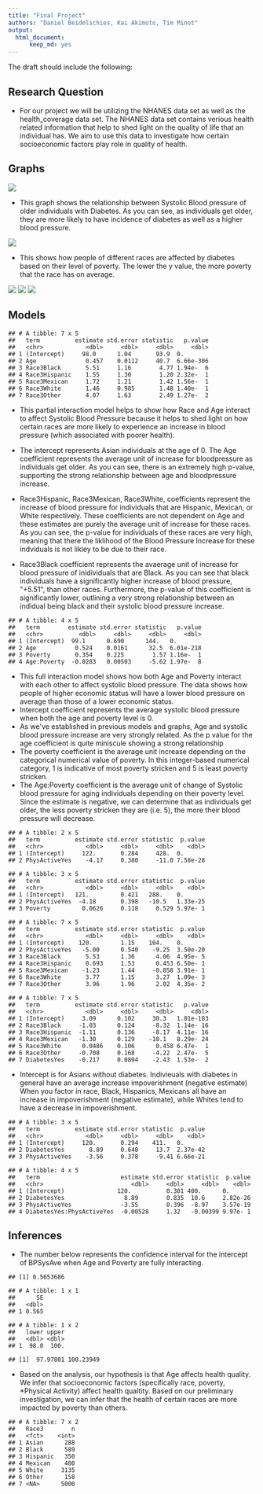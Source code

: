 ```yaml
---
title: "Final Project"
authors: "Daniel Beidelschies, Kai Akimoto, Tim Minot"
output: 
  html_document:
      keep_md: yes
---
```





The draft should include the following:

## Research Question 

+ For our project we will be utilizing the NHANES data set as well as the health_coverage data set. The NHANES data set contains verious health related information that help to shed light on the quality of life that an individual has. We aim to use this data to investigate how certain socioeconomic factors play role in quality of health.

## Graphs 

![](data_explore_files/figure-html/unnamed-chunk-2-1.png)<!-- -->

+ This graph shows the relationship between Systolic Blood pressure of older individuals with Diabetes. As you can see, as individuals get older, they are more likely to have incidence of diabetes as well as a higher blood pressure.

![](data_explore_files/figure-html/unnamed-chunk-3-1.png)<!-- -->

+ This shows how people of different races are affected by diabetes based on their level of poverty. The lower the y value, the more poverty that the race has on average. 

![](data_explore_files/figure-html/unnamed-chunk-4-1.png)<!-- -->
![](data_explore_files/figure-html/unnamed-chunk-5-1.png)<!-- -->
![](data_explore_files/figure-html/unnamed-chunk-6-1.png)<!-- -->
## Models

```
## # A tibble: 7 x 5
##   term          estimate std.error statistic   p.value
##   <chr>            <dbl>     <dbl>     <dbl>     <dbl>
## 1 (Intercept)     98.0      1.04       93.9  0.       
## 2 Age              0.457    0.0112     40.7  6.66e-306
## 3 Race3Black       5.51     1.16        4.77 1.94e-  6
## 4 Race3Hispanic    1.55     1.30        1.20 2.32e-  1
## 5 Race3Mexican     1.72     1.21        1.42 1.56e-  1
## 6 Race3White       1.46     0.985       1.48 1.40e-  1
## 7 Race3Other       4.07     1.63        2.49 1.27e-  2
```

+ This partial interaction model helps to show how Race and Age interact to affect Systolic Blood Pressure because it helps to shed light on how certain races are more likely to experience an increase in blood pressure (which associated with poorer health). 

+ The intercept represents Asian individuals at the age of 0. The Age coefficient represents the average unit of increase for bloodpressure as individuals get older. As you can see, there is an extremely high p-value, supporting the strong relationship between age and bloodpressure increase. 

+ Race3Hispanic, Race3Mexican, Race3White, coefficients represent the increase of blood pressure for individuals that are Hispanic, Mexican, or White respectively. These coefficients are not dependent on Age and these estimates are purely the average unit of increase for these races. As you can see, the p-value for individuals of these races are very high, meaning that there the liklihood of the Blood Pressure Increase for these indviduals is not likley to be due to their race. 

+ Race3Black coefficient represents the avaerage unit of increase for blood pressure of inidividuals that are Black. As you can see that black individuals have a significantly higher increase of blood pressure, "+5.51", than other races. Furthermore, the p-value of this coefficient is significantly lower, outlining a very strong relationship between an indidual being black and their systolic blood pressure increase. 


```
## # A tibble: 4 x 5
##   term        estimate std.error statistic   p.value
##   <chr>          <dbl>     <dbl>     <dbl>     <dbl>
## 1 (Intercept)  99.1      0.690      144.   0.       
## 2 Age           0.524    0.0161      32.5  6.01e-218
## 3 Poverty       0.354    0.225        1.57 1.16e-  1
## 4 Age:Poverty  -0.0283   0.00503     -5.62 1.97e-  8
```
+ This full interaction model shows how both Age and Poverty interact with each other to affect systolic blood pressure. The data shows how people of higher economic status will have a lower blood pressure on average than those of a lower economic status. 
+ Intercept coefficient represents the average systolic blood pressure when both the age and poverty level is 0.
+ As we've established in previous models and graphs, Age and systolic blood pressure increase are very strongly related. As the p value for the age coefficient is quite miniscule showing a strong relationship
+ The poverty coefficient is the average unit increase depending on the categorical numerical value of poverty. In this integer-based numerical category, 1 is indicative of most poverty stricken and 5 is least poverty stricken. 
+ The Age:Poverty coefficient is the average unit of change of Systolic blood pressure for aging individuals depending on their poverty level. Since the estimate is negative, we can determine that as individuals get older, the less poverty stricken they are (i.e. 5), the more their blood pressure will decrease.



```
## # A tibble: 2 x 5
##   term          estimate std.error statistic  p.value
##   <chr>            <dbl>     <dbl>     <dbl>    <dbl>
## 1 (Intercept)     122.       0.284     428.  0.      
## 2 PhysActiveYes    -4.17     0.380     -11.0 7.58e-28
```


```
## # A tibble: 3 x 5
##   term          estimate std.error statistic  p.value
##   <chr>            <dbl>     <dbl>     <dbl>    <dbl>
## 1 (Intercept)   121.         0.421   288.    0.      
## 2 PhysActiveYes  -4.18       0.398   -10.5   1.33e-25
## 3 Poverty         0.0626     0.118     0.529 5.97e- 1
```


```
## # A tibble: 7 x 5
##   term          estimate std.error statistic  p.value
##   <chr>            <dbl>     <dbl>     <dbl>    <dbl>
## 1 (Intercept)    120.        1.15    104.    0.      
## 2 PhysActiveYes   -5.00      0.540    -9.25  3.50e-20
## 3 Race3Black       5.53      1.36      4.06  4.95e- 5
## 4 Race3Hispanic    0.693     1.53      0.453 6.50e- 1
## 5 Race3Mexican    -1.23      1.44     -0.858 3.91e- 1
## 6 Race3White       3.77      1.15      3.27  1.09e- 3
## 7 Race3Other       3.96      1.96      2.02  4.35e- 2
```







```
## # A tibble: 7 x 5
##   term          estimate std.error statistic   p.value
##   <chr>            <dbl>     <dbl>     <dbl>     <dbl>
## 1 (Intercept)     3.09      0.102     30.3   1.01e-183
## 2 Race3Black     -1.03      0.124     -8.32  1.14e- 16
## 3 Race3Hispanic  -1.11      0.136     -8.17  4.11e- 16
## 4 Race3Mexican   -1.30      0.129    -10.1   8.29e- 24
## 5 Race3White      0.0486    0.106      0.458 6.47e-  1
## 6 Race3Other     -0.708     0.168     -4.22  2.47e-  5
## 7 DiabetesYes    -0.217     0.0894    -2.43  1.53e-  2
```
+ Intercept is for Asians without diabetes. Indivieuals with diabetes in general have an average increase impoverishment (negative estimate) When you factor in race, Black, Hispanics, Mexicans all have an increase in impoverishment (negative estimate), while Whites tend to have a decrease in impoverishment. 

```
## # A tibble: 3 x 5
##   term          estimate std.error statistic  p.value
##   <chr>            <dbl>     <dbl>     <dbl>    <dbl>
## 1 (Intercept)     120.       0.294    411.   0.      
## 2 DiabetesYes       8.89     0.648     13.7  2.37e-42
## 3 PhysActiveYes    -3.56     0.378     -9.41 6.66e-21
```


```
## # A tibble: 4 x 5
##   term                       estimate std.error statistic  p.value
##   <chr>                         <dbl>     <dbl>     <dbl>    <dbl>
## 1 (Intercept)               120.          0.301 400.      0.      
## 2 DiabetesYes                 8.89        0.835  10.6     2.82e-26
## 3 PhysActiveYes              -3.55        0.396  -8.97    3.57e-19
## 4 DiabetesYes:PhysActiveYes  -0.00528     1.32   -0.00399 9.97e- 1
```

## Inferences

+ The number below represents the confidence interval for the intercept of BPSysAve when Age and Poverty are fully interacting.

```
## [1] 0.5653686
```

```
## # A tibble: 1 x 1
##      SE
##   <dbl>
## 1 0.565
```

```
## # A tibble: 1 x 2
##   lower upper
##   <dbl> <dbl>
## 1  98.0  100.
```

```
## [1]  97.97801 100.23949
```
+ Based on the analysis, our hypothesis is that Age affects health quality. We infer that socioeconomic factors (specifically race, poverty, *Physical Activity)  affect health qualtity. Based on our preliminary investigation, we can infer that the health of certain races are more impacted by poverty than others. 



```
## # A tibble: 7 x 2
##   Race3        n
##   <fct>    <int>
## 1 Asian      288
## 2 Black      589
## 3 Hispanic   350
## 4 Mexican    480
## 5 White     3135
## 6 Other      158
## 7 <NA>      5000
```
